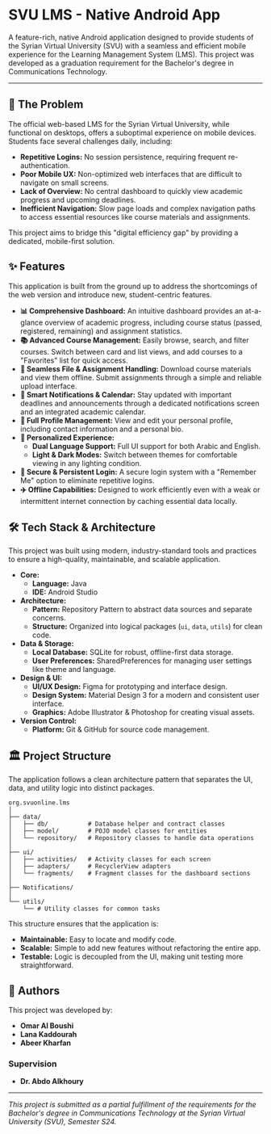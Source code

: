 # SVU LMS - Native Android App

A feature-rich, native Android application designed to provide students of the Syrian Virtual University (SVU) with a seamless and efficient mobile experience for the Learning Management System (LMS). This project was developed as a graduation requirement for the Bachelor's degree in Communications Technology.

---

## 🎯 The Problem

The official web-based LMS for the Syrian Virtual University, while functional on desktops, offers a suboptimal experience on mobile devices. Students face several challenges daily, including:

* **Repetitive Logins:** No session persistence, requiring frequent re-authentication.
* **Poor Mobile UX:** Non-optimized web interfaces that are difficult to navigate on small screens.
* **Lack of Overview:** No central dashboard to quickly view academic progress and upcoming deadlines.
* **Inefficient Navigation:** Slow page loads and complex navigation paths to access essential resources like course materials and assignments.

This project aims to bridge this "digital efficiency gap" by providing a dedicated, mobile-first solution.

## ✨ Features

This application is built from the ground up to address the shortcomings of the web version and introduce new, student-centric features.

* **📊 Comprehensive Dashboard:** An intuitive dashboard provides an at-a-glance overview of academic progress, including course status (passed, registered, remaining) and assignment statistics.
* **📚 Advanced Course Management:** Easily browse, search, and filter courses. Switch between card and list views, and add courses to a "Favorites" list for quick access.
* **📄 Seamless File & Assignment Handling:** Download course materials and view them offline. Submit assignments through a simple and reliable upload interface.
* **🔔 Smart Notifications & Calendar:** Stay updated with important deadlines and announcements through a dedicated notifications screen and an integrated academic calendar.
* **👤 Full Profile Management:** View and edit your personal profile, including contact information and a personal bio.
* **🎨 Personalized Experience:**
    * **Dual Language Support:** Full UI support for both Arabic and English.
    * **Light & Dark Modes:** Switch between themes for comfortable viewing in any lighting condition.
* **🔑 Secure & Persistent Login:** A secure login system with a "Remember Me" option to eliminate repetitive logins.
* **✈️ Offline Capabilities:** Designed to work efficiently even with a weak or intermittent internet connection by caching essential data locally.

## 🛠️ Tech Stack & Architecture

This project was built using modern, industry-standard tools and practices to ensure a high-quality, maintainable, and scalable application.

* **Core:**
    * **Language:** Java
    * **IDE:** Android Studio
* **Architecture:**
    * **Pattern:** Repository Pattern to abstract data sources and separate concerns.
    * **Structure:** Organized into logical packages (`ui`, `data`, `utils`) for clean code.
* **Data & Storage:**
    * **Local Database:** SQLite for robust, offline-first data storage.
    * **User Preferences:** SharedPreferences for managing user settings like theme and language.
* **Design & UI:**
    * **UI/UX Design:** Figma for prototyping and interface design.
    * **Design System:** Material Design 3 for a modern and consistent user interface.
    * **Graphics:** Adobe Illustrator & Photoshop for creating visual assets.
* **Version Control:**
    * **Platform:** Git & GitHub for source code management.

## 🏛️ Project Structure

The application follows a clean architecture pattern that separates the UI, data, and utility logic into distinct packages.

```
org.svuonline.lms
│
├── data/
│   ├── db/           # Database helper and contract classes
│   ├── model/        # POJO model classes for entities
│   └── repository/   # Repository classes to handle data operations
│
├── ui/
│   ├── activities/   # Activity classes for each screen
│   ├── adapters/     # RecyclerView adapters
│   └── fragments/    # Fragment classes for the dashboard sections
│
├── Notifications/
│
└── utils/
    └── # Utility classes for common tasks
```

This structure ensures that the application is:

* **Maintainable:** Easy to locate and modify code.
* **Scalable:** Simple to add new features without refactoring the entire app.
* **Testable:** Logic is decoupled from the UI, making unit testing more straightforward.

## 👥 Authors

This project was developed by:

* **Omar Al Boushi**
* **Lana Kaddourah**
* **Abeer Kharfan**

### Supervision

* **Dr. Abdo Alkhoury**

---

*This project is submitted as a partial fulfillment of the requirements for the Bachelor's degree in Communications Technology at the Syrian Virtual University (SVU), Semester S24.*
